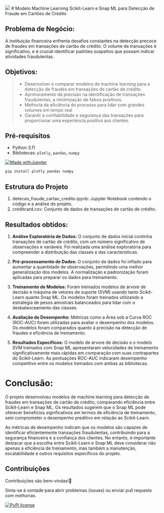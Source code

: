 <img src="/assets/img/deteccao-de-fraude.png">
# Modelo Machine Learning Scikit-Learn e Snap ML para Detecção de Fraude em Cartões de Crédito

## Problema de Negócio: 

A instituição financeira enfrenta desafios constantes na detecção precoce de fraudes em transações de cartão de crédito. O volume de transações é significativo, e é crucial identificar padrões suspeitos que possam indicar atividades fraudulentas.

## Objetivos:

> - Desenvolver e comparar modelos de machine learning para a detecção de fraudes em transações de cartão de crédito.
> - Aprimoramento da precisão na identificação de transações fraudulentas, a minimização de falsos positivos.
> - Melhoria da eficiência do processo para lidar com grandes volumes em tempo real
> - Garantir a confiabilidade e segurança das transações para proporcionar uma experiência positiva aos clientes.

## Pré-requisitos 

- Python 3.11
- Bibliotecas: `plotly`, `pandas`, `numpy`
  
[![Made withJupyter](https://img.shields.io/badge/Made%20with-Jupyter-orange?style=for-the-badge&logo=Jupyter)](https://jupyter.org/try)

```bash
pip install plotly pandas numpy
```

## Estrutura do Projeto
1. detecao_fraude_cartao_credito.ipynb: Jupyter Notebook contendo o código e a análise do projeto.
2. creditcard.csv: Conjunto de dados de transações de cartão de crédito.

## Resultados obtidos:

1. **Análise Exploratória de Dados:**
O conjunto de dados inicial continha transações de cartão de crédito, com um número significativo de observações e variáveis.
Foi realizada uma análise exploratória para compreender a distribuição das classes e das características.

2. **Pré-processamento de Dados:**
O conjunto de dados foi inflado para aumentar a quantidade de observações, permitindo uma melhor generalização dos modelos.
A normalização e padronização foram aplicadas para preparar os dados para treinamento.

3. **Treinamento de Modelos:**
Foram treinados modelos de árvore de decisão e máquina de vetores de suporte (SVM) usando tanto Scikit-Learn quanto Snap ML.
Os modelos foram treinados utilizando a estratégia de pesos amostrais balanceados para lidar com o desbalanceamento das classes.

4. **Avaliação de Desempenho:**
Métricas como a Área sob a Curva ROC (ROC-AUC) foram utilizadas para avaliar o desempenho dos modelos.
Os modelos foram comparados quanto à precisão na detecção de fraudes e eficiência de treinamento.

5. **Resultados Específicos:**
O modelo de árvore de decisão e o modelo SVM treinados com Snap ML apresentaram velocidades de treinamento significativamente mais rápidas em comparação com suas contrapartes do Scikit-Learn.
As pontuações ROC-AUC indicaram desempenho competitivo entre os modelos treinados com ambas as bibliotecas.

# Conclusão:

O projeto desenvolveu modelos de machine learning para detecção de fraudes em transações de cartão de crédito, comparando eficiência entre Scikit-Learn e Snap ML. Os resultados sugerem que o Snap ML pode oferecer benefícios significativos em termos de eficiência de treinamento, sem comprometer o desempenho preditivo em relação ao Scikit-Learn.

As métricas de desempenho indicam que os modelos são capazes de identificar eficientemente transações fraudulentas, contribuindo para a segurança financeira e a confiança dos clientes. No entanto, é importante destacar que a escolha entre Scikit-Learn e Snap ML deve considerar não apenas a eficiência de treinamento, mas também a manutenção, escalabilidade e outros requisitos específicos do projeto.

## Contribuições
Contribuições são bem-vindas!🫶 

Sinta-se à vontade para abrir problemas (issues) ou enviar pull requests com melhorias.

[![PyPi license](https://badgen.net/pypi/license/pip/)](https://pypi.org/project/pip/)
